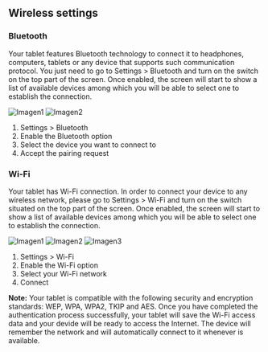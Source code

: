 ## Wireless settings

### Bluetooth

Your tablet features Bluetooth technology to connect it to headphones, computers, tablets or any device that supports such communication protocol. You just need to go to Settings > Bluetooth and turn on the switch on the top part of the screen. Once enabled, the screen will start to show a list of available devices among which you will be able to select one to establish the connection.

![Imagen1](http://static.energysistem.com/images/manuals/42799/5a12ba39bda49.jpg)
![Imagen2](http://static.energysistem.com/images/manuals/42799/5a12ba684f4c5.jpg)

1. Settings > Bluetooth
2. Enable the Bluetooth option
3. Select the device you want to connect to
4. Accept the pairing request

### Wi-Fi

Your tablet has Wi-Fi connection. In order to connect your device to any wireless network, please go to Settings > Wi-Fi and turn on the switch situated on the top part of the screen. Once enabled, the screen will start to show a list of available devices among which you will be able to select one to establish the connection.

![Imagen1](http://static.energysistem.com/images/manuals/42799/5a12baebaf89c.jpg)
![Imagen2](http://static.energysistem.com/images/manuals/42799/5a12bb68c8d48.jpg)
![Imagen3](http://static.energysistem.com/images/manuals/42799/5a12bb92f2c9d.jpg)

1. Settings > Wi-Fi
2. Enable the Wi-Fi option
3. Select your Wi-Fi network
4. Connect

**Note:** Your tablet is compatible with the following security and encryption standards: WEP, WPA, WPA2, TKIP and AES. Once you have completed the authentication process successfully, your tablet will save the Wi-Fi access data and your devide will be ready to access the Internet. The device will remember the network and will automatically connect to it whenever is available.


